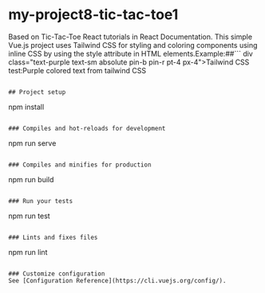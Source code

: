 # my-project8-tic-tac-toe1
Based on Tic-Tac-Toe React tutorials in React Documentation.
This simple Vue.js project uses Tailwind CSS for styling and coloring components using inline CSS by using the style attribute in HTML elements.Example:##```
div class="text-purple text-sm absolute pin-b pin-r pt-4 px-4">Tailwind CSS test:Purple colored text from tailwind CSS</div>
```

## Project setup
```
npm install
```

### Compiles and hot-reloads for development
```
npm run serve
```

### Compiles and minifies for production
```
npm run build
```

### Run your tests
```
npm run test
```

### Lints and fixes files
```
npm run lint
```

### Customize configuration
See [Configuration Reference](https://cli.vuejs.org/config/).
